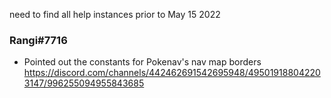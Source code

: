 need to find all help instances prior to May 15 2022

### Rangi#7716
* Pointed out the constants for Pokenav's nav map borders
https://discord.com/channels/442462691542695948/495019188042203147/996255094955843685


